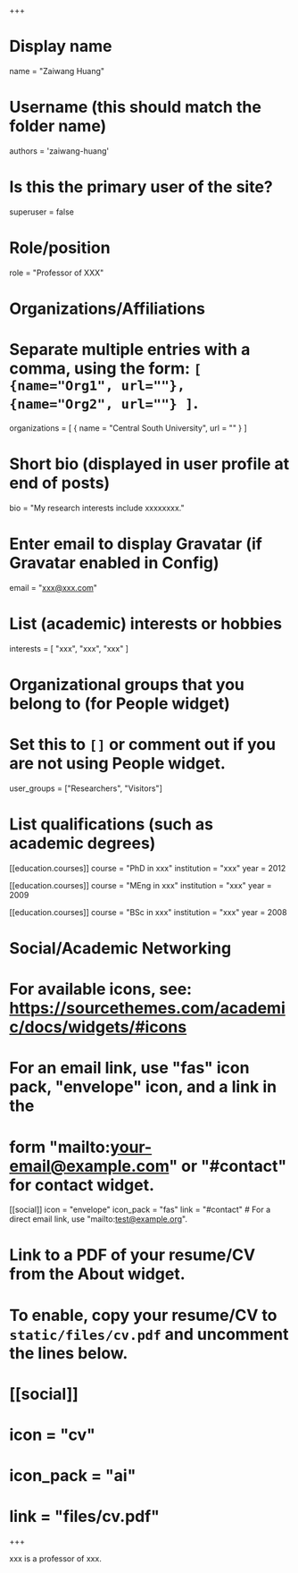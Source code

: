 +++
# Display name
name = "Zaiwang Huang"

# Username (this should match the folder name)
authors = 'zaiwang-huang'

# Is this the primary user of the site?
superuser = false

# Role/position
role = "Professor of XXX"

# Organizations/Affiliations
#   Separate multiple entries with a comma, using the form: `[ {name="Org1", url=""}, {name="Org2", url=""} ]`.
organizations = [ { name = "Central South University", url = "" } ]

# Short bio (displayed in user profile at end of posts)
bio = "My research interests include xxxxxxxx."

# Enter email to display Gravatar (if Gravatar enabled in Config)
email = "xxx@xxx.com"

# List (academic) interests or hobbies
interests = [
  "xxx",
  "xxx",
  "xxx"
]

# Organizational groups that you belong to (for People widget)
#   Set this to `[]` or comment out if you are not using People widget.
user_groups = ["Researchers", "Visitors"]

# List qualifications (such as academic degrees)
[[education.courses]]
  course = "PhD in xxx"
  institution = "xxx"
  year = 2012

[[education.courses]]
  course = "MEng in xxx"
  institution = "xxx"
  year = 2009

[[education.courses]]
  course = "BSc in xxx"
  institution = "xxx"
  year = 2008

# Social/Academic Networking
# For available icons, see: https://sourcethemes.com/academic/docs/widgets/#icons
#   For an email link, use "fas" icon pack, "envelope" icon, and a link in the
#   form "mailto:your-email@example.com" or "#contact" for contact widget.

[[social]]
  icon = "envelope"
  icon_pack = "fas"
  link = "#contact"  # For a direct email link, use "mailto:test@example.org".

# Link to a PDF of your resume/CV from the About widget.
# To enable, copy your resume/CV to `static/files/cv.pdf` and uncomment the lines below.
# [[social]]
#   icon = "cv"
#   icon_pack = "ai"
#   link = "files/cv.pdf"

+++

xxx is a professor of xxx.
